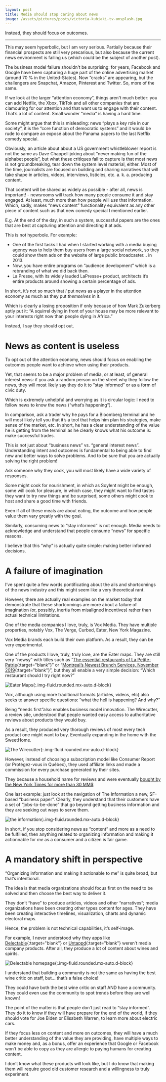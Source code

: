 ```yaml
---
layout: post
title: Media should stop caring about news
image: /assets/pictures/posts/victoria-kubiaki-tv-unsplash.jpg
---
```


Instead, they should focus on outcomes. 

---

This may seem hyperbolic, but I am very serious. Partially because their financial prospects are still very precarious, but also because the current news environment is failing us (which could be the subject of another post). 

The business model failure shouldn't be surprising: for years, Facebook and Google have been capturing a huge part of the online advertising market (around 70 % in the United-States). Now “cracks” are appearing, but the challengers are Snapchat, Amazon, Pinterest and Twitter. So, more of the same. 

If we look at the larger “attention economy”, things aren't much better: you can add Netflix, the Xbox, TikTok and all other companies that are clamouring for our attention and that want us to engage with their content. That’s a lot of content. Small wonder “media” is having a hard time. 

Some might argue that this is misleading: news “plays a key role in our society”, it is the “core function of democratic systems” and it would be rude to compare an exposé about the Panama papers to the last Netflix comedy special. 

Obviously, an article about about a US government whistleblower report is not the same as Dave Chappell joking about “never making fun of the alphabet people”, but what these critiques fail to capture is that most news is not groundbreaking, tear down the system level material, either. Most of the time, journalists are focused on building and sharing narratives that will take shape in articles, videos, interviews, listicles, etc. a. k. a. producing content. 

That content will be shared as widely as possible - after all, news is important! - newsrooms will track how many people consume it and stay engaged. At least, much more than how people will _use_ that information. Which, sadly, makes “news content” functionality equivalent as any other piece of content such as that new comedy special I mentioned earlier. 

E.g. At the end of the day, in such a system, successful papers are the ones that are best at capturing attention and directing it at ads. 

This is not hyperbole. For example: 

* One of the first tasks I had when I started working with a media buying agency was to help them buy users from a large social network, so they could show them ads on the website of large public broadcaster... in 2013. 
* Now, you have entire programs on “audience development” which is a rebranding of what we did back then. 
* La Presse, with its widely lauded LaPresse+ product, architects it’s entire products around showing a certain percentage of ads. 

In short, it’s not so much that *I* put news as a player in the attention economy as much as they put _themselves_ in it. 

Which is clearly a losing proposition if only because of how Mark Zukerberg aptly put it: “A squirrel dying in front of your house may be more relevant to your interests right now than people dying in Africa.”

Instead, I say they should opt out. 

# News as content is useless
To opt out of the attention economy, news should focus on enabling the outcomes people want to achieve when using their products. 

Yet, that seems to be a major problem of media, or at least, of general interest news: if you ask a random person on the street why they follow the news, they will most likely say they do it to “stay informed” or as a form of civic duty. 

Which is extremely unhelpful and worrying as it is circular logic: I need to follow news to know the news (“what’s happening”). 

In comparison, ask a trader why he pays for a Bloomberg terminal and he will most likely tell you that it’s a tool that helps him plan his strategies, make sense of the market, etc. In short, he has a clear understanding of the value he is getting from the terminal as he clearly knows what his outcome is: make successful trades. 

This is not just about “business news” vs. “general interest news”. Understanding intent and outcomes is fundamental to being able to find new and better ways to solve problems. And to be sure that you are actually solving the right problem! 

Ask someone why they cook, you will most likely have a wide variety of responses.  

Some might cook for nourishment, in which as Soylent might be enough, some will cook for pleasure, in which case, they might want to find tastes they want to try new things and be surprised, some others might cook to host and share a good time with friends. 

Even if all of these meals are about eating, the outcome and how people value them vary greatly with the goal. 

Similarly, consuming news to “stay informed” is not enough. Media needs to acknowledge and understand that people consume “news” for specific reasons. 

I believe that this “why” is actually quite simple: making better informed decisions. 

# A failure of imagination 
I’ve spent quite a few words pontificating about the ails and shortcomings of the news industry and this might seem like a very theoretical rant.

However, there are actually real examples on the market today that demonstrate that these shortcomings are more about a failure of imagination (or, possibly, inertia from misaligned incentives) rather than actual technical limitations. 

One of the media companies I love, truly, is Vox Media. They have multiple properties, notably Vox, The Verge, Curbed, Eater, New York Magazine. 

Vox Media brands each build their own platform.  As a result, they can be very experimental. 

One of the products I love, truly, truly love, are the Eater maps. They are still very “newsy” with titles such as “[The essential restaurants of La Petite-Patrie](https://montreal.eater.com/maps/best-restaurants-petite-patrie-neighbourhood-montreal){:target="blank"}” or “[Montreal’s Newest Brunch Services, November 2019](https://montreal.eater.com/maps/best-new-brunches-montreal-restaurants-brunchs){:target="blank"}”, but they all enable a very simple decision: “Which restaurant should I try right now?” 

![Eater Maps](/assets/pictures/posts/eatermontreal.png){:.img-fluid.rounded.mx-auto.d-block}


Vox, although using more traditional formats (articles, videos, etc) also seeks to answer specific questions: “what the hell is happening? And why?”

Being “needs first”also enables business model innovation. The Wirecutter, a review site, understood that people wanted easy access to authoritative reviews about products they would buy. 

As a result, they produced very thorough reviews of most every tech product one might want to buy. Eventually expanding in the home with the SweetHome. 

![The Wirecutter](/assets/pictures/posts/thewirecutter.png){:.img-fluid.rounded.mx-auto.d-block}

However, instead of choosing a subscription model like Consumer Report (or Protégez-vous in Québec), they used affiliate links and made a commission for every purchase generated by their sites. 

They because a household name for reviews and were eventually [bought by the New York Times for more than 30 MM$](https://www.vox.com/2016/10/24/13381002/new-york-times-wirecutter-purchase-30-million-briam-lam-consumer-guide) 

One last example: just look at the navigation of The Information a new, SF-based “business paper”. Clearly, they understand that their customers have a set of “jobs-to-be-done” that go beyond getting business information and they are seeking out ways to serve them. 

![the information](/assets/pictures/posts/theinformation.png){:.img-fluid.rounded.mx-auto.d-block}

In short, if you stop considering news as “content” and more as a need to be fulfilled, then anything related to organizing information and making it actionnable for _me_ as a consumer and a citizen is fair game. 

# A mandatory shift in perspective 
“Organizing information and making it actionable to me” is quite broad, but that’s intentional. 

The idea is that media organizations should focus first on the need to be solved and then choose the best way to deliver it. 

They don’t “have” to produce articles, videos and other “narratives”; media organizations have been creating other types content for ages. They have been creating interactive timelines, visualization, charts and dynamic electoral maps. 

Hence, the problem is not technical capabilities, it’s self-image. 

For example, I never understood why they apps like [Delectable](https://delectable.com){:target="blank"} or [Untappd](https://untappd.com){:target="blank"} weren’t media company products. After all, they produce a lot of content about wines and spirits. 

![Delectable homepage](/assets/pictures/posts/delectable.png){:.img-fluid.rounded.mx-auto.d-block}

I understand that building a community is not the same as having the best wine critic on staff, but... that’s a false choice! 

They could have both the best wine critic on staff AND have a community. They could even use the community to spot trends before they are well known!

The point of the matter is that people don’t just read to “stay informed”. They do it to know if they will have prepare for the end of the world, if they should vote for Joe Biden or Elisabeth Warren, to learn more about electric cars. 

If they focus less on content and more on outcomes, they will have a much better understanding of the value they are providing, have multiple ways to make money and, as a bonus, offer an experience that Google or Facebook won’t be able to copy as they are allergic to paying humans for creating content. 

I don’t know what these products will look like, but I do know that making them will require good old customer research and a willingness to truly experiment. 